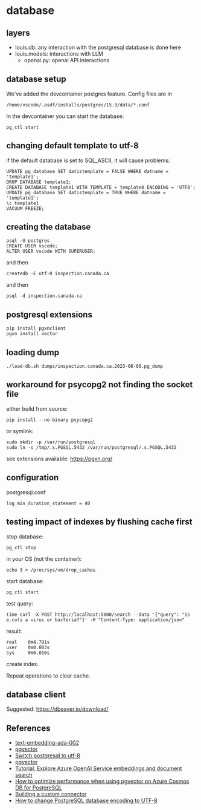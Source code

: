 # database

## layers

* louis.db: any interaction with the postgresql database is done here
* louis.models: interactions with LLM
  * openai.py: openai API interactions

## database setup

We've added the devcontainer postgres feature. Config files are in

```
/home/vscode/.asdf/installs/postgres/15.3/data/*.conf
```

In the devcontainer you can start the database:

```
pg_ctl start
```

## changing default template to utf-8

if the default database is set to SQL_ASCII, it will cause problems:

```
UPDATE pg_database SET datistemplate = FALSE WHERE datname = 'template1';
DROP DATABASE template1;
CREATE DATABASE template1 WITH TEMPLATE = template0 ENCODING = 'UTF8';
UPDATE pg_database SET datistemplate = TRUE WHERE datname = 'template1';
\c template1
VACUUM FREEZE;
```

## creating the database

```
psql -U postgres
CREATE USER vscode;
ALTER USER vscode WITH SUPERUSER;
```

and then

```
createdb -E utf-8 inspection.canada.ca
```

and then

```
psql -d inspection.canada.ca
```


## postgresql extensions

```
pip install pgxnclient
pgxn install vector
```

## loading dump

```
./load-db.sh dumps/inspection.canada.ca.2023-06-09.pg_dump
```

## workaround for psycopg2 not finding the socket file

either build from source:

```
pip install --no-binary psycopg2
```

or symlink:

```
sudo mkdir -p /var/run/postgresql
sudo ln -s /tmp/.s.PGSQL.5432 /var/run/postgresql/.s.PGSQL.5432
```



see extensions available: https://pgxn.org/


## configuration

postgresql.conf

```
log_min_duration_statement = 40
```

## testing impact of indexes by flushing cache first

stop database:

```
pg_ctl stop
```

in your OS (not the container):

```
echo 3 > /proc/sys/vm/drop_caches
```

start database:

```
pg_ctl start
```

test query:

```
time curl -X POST http://localhost:5000/search --data '{"query": "is e.coli a virus or bacteria?"}' -H "Content-Type: application/json"
```

result:

```
real    0m4.791s
user    0m0.003s
sys     0m0.016s
```

create index.

Repeat operations to clear cache.

## database client

Suggested: https://dbeaver.io/download/

## References

* [text-embedding-ada-002](https://platform.openai.com/docs/guides/embeddings)
* [pgvector](https://github.com/pgvector/pgvector)
* [Switch postgresql to utf-8](https://tutorials.technology/tutorials/How-to-change-postgresql-database-encoding-to-UTF8-from-SQL_ASCII.html?utm_content=cmp-true)
* [pgvector](https://github.com/pgvector/pgvector)
* [Tutorial: Explore Azure OpenAI Service embeddings and document search](https://learn.microsoft.com/en-us/azure/cognitive-services/openai/tutorials/embeddings)
* [How to optimize performance when using pgvector on Azure Cosmos DB for PostgreSQL](https://learn.microsoft.com/en-us/azure/cosmos-db/postgresql/howto-optimize-performance-pgvector)
* [Building a custom connector](https://docs.elastic.co/search-ui/guides/building-a-custom-connector)
* [How to change PostgreSQL database encoding to UTF-8](https://www.shubhamdipt.com/blog/how-to-change-postgresql-database-encoding-to-utf8/)
